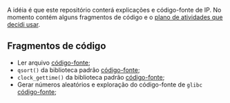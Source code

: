 A idéia é que este repositório conterá explicações e código-fonte de IP. No momento contém alguns fragmentos de código e o [plano de atividades que decidi usar](./plano-08-05-2024.md).

## Fragmentos de código

- Ler arquivo [código-fonte](./arquivos);
- `qsort()` da biblioteca padrão [código-fonte](./qsort);
- `clock_gettime()` da biblioteca padrão [código-fonte](./time);
- Gerar números aleatórios e exploração do código-fonte de `glibc` [código-fonte](./rand);
